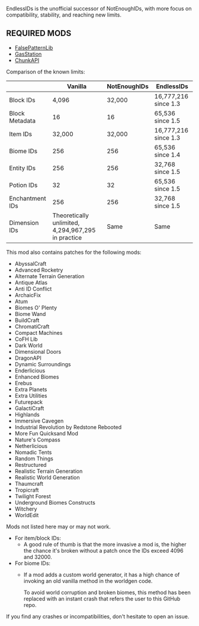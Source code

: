 EndlessIDs is the unofficial successor of NotEnoughIDs, with more focus on compatibility, stability, and reaching
new limits.

## REQUIRED MODS
- [FalsePatternLib](https://github.com/FalsePattern/FalsePatternLib)
- [GasStation](https://github.com/FalsePattern/GasStation)
- [ChunkAPI](https://github.com/FalsePattern/ChunkAPI)

Comparison of the known limits:

|                 | Vanilla                                            | NotEnoughIDs | EndlessIDs           |
|-----------------|----------------------------------------------------|--------------|----------------------|
| Block IDs       | 4,096                                              | 32,000       | 16,777,216 since 1.3 |
| Block Metadata  | 16                                                 | 16           | 65,536 since 1.5     |
| Item  IDs       | 32,000                                             | 32,000       | 16,777,216 since 1.3 |
| Biome IDs       | 256                                                | 256          | 65,536 since 1.4     |
| Entity IDs      | 256                                                | 256          | 32,768 since 1.5     |
| Potion IDs      | 32                                                 | 32           | 65,536 since 1.5     |
| Enchantment IDs | 256                                                | 256          | 32,768 since 1.5     |
| Dimension IDs   | Theoretically unlimited, 4,294,967,295 in practice | Same         | Same                 |

This mod also contains patches for the following mods:

- AbyssalCraft
- Advanced Rocketry
- Alternate Terrain Generation
- Antique Atlas
- Anti ID Conflict
- ArchaicFix
- Atum
- Biomes O' Plenty
- Biome Wand
- BuildCraft
- ChromatiCraft
- Compact Machines
- CoFH Lib
- Dark World
- Dimensional Doors
- DragonAPI
- Dynamic Surroundings
- Enderlicious
- Enhanced Biomes
- Erebus
- Extra Planets
- Extra Utilities
- Futurepack
- GalactiCraft
- Highlands
- Immersive Cavegen
- Industrial Revolution by Redstone Rebooted
- More Fun Quicksand Mod
- Nature's Compass
- Netherlicious
- Nomadic Tents
- Random Things
- Restructured
- Realistic Terrain Generation
- Realistic World Generation
- Thaumcraft
- Tropicraft
- Twilight Forest
- Underground Biomes Constructs
- Witchery
- WorldEdit

Mods not listed here may or may not work.

- For item/block IDs:
  - A good rule of thumb is that the more invasive a mod is, the higher the chance
  it's broken without a patch once the IDs exceed 4096 and 32000.
- For biome IDs:
  - If a mod adds a custom world generator, it has a high chance of invoking an old vanilla method in the worldgen code.

    To avoid world corruption and broken biomes, this method has been replaced with an instant crash that refers the 
user to this GitHub repo.

If you find any crashes or incompatibilities, don't hesitate to open an issue.
